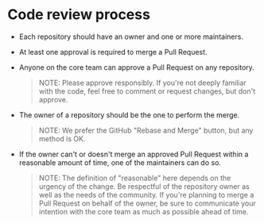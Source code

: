 # Code review process

* Each repository should have an owner and one or more maintainers.
* At least one approval is required to merge a Pull Request.
* Anyone on the core team can approve a Pull Request on any repository.

  > NOTE: Please approve responsibly. If you're not deeply familiar with the code, feel free to comment or request changes, but don't approve.

* The owner of a repository should be the one to perform the merge.

  > NOTE: We prefer the GitHub "Rebase and Merge" button, but any method is OK.

* If the owner can't or doesn't merge an approved Pull Request within a
  reasonable amount of time, one of the maintainers can do so.

  > NOTE: The definition of "reasonable" here depends on the urgency of the  change. Be respectful of the repository owner as well as the needs of the  community. If you're planning to merge a Pull Request on behalf of the owner,  be sure to communicate your intention with the core team as much as possible  ahead of time.
